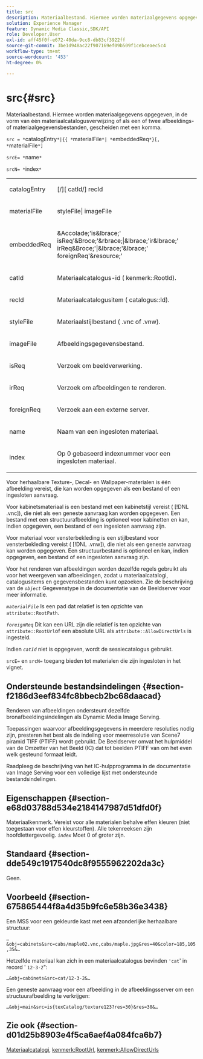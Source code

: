```yaml
---
title: src
description: Materiaalbestand. Hiermee worden materiaalgegevens opgegeven, in de vorm van één materiaalcatalogusverwijzing of als een of twee afbeeldings- of materiaalgegevensbestanden, gescheiden met een komma.
solution: Experience Manager
feature: Dynamic Media Classic,SDK/API
role: Developer,User
exl-id: aff45f0f-e672-40da-9cc8-db83cf3922ff
source-git-commit: 3be1d948ac22f907169ef09b509f1cebceaec5c4
workflow-type: tm+mt
source-wordcount: '453'
ht-degree: 0%

---
```


# src{#src}

Materiaalbestand. Hiermee worden materiaalgegevens opgegeven, in de vorm van één materiaalcatalogusverwijzing of als een of twee afbeeldings- of materiaalgegevensbestanden, gescheiden met een komma.

`src = *`catalogEntry`*|{{ *`materialFile`*| *`embeddedReq`*}[, *`materialFile`*]`

`srcE= *`name`*`

`srcN= *`index`*`

<table id="simpletable_A64C4F084C0A4DDCA45A921D4BD7AAEA"> 
 <tr class="strow"> 
  <td class="stentry"> <p><span class="varname"> catalogEntry</span> </p></td> 
  <td class="stentry"> <p><span class="codeph">[/][<span class="varname"> catId</span>/]<span class="varname"> recId</span></span> </p></td> 
 </tr> 
 <tr class="strow"> 
  <td class="stentry"> <span class="varname"> materialFile</span> </td> 
  <td class="stentry"> <p><span class="codeph"> <span class="varname"> styleFile</span>|<span class="varname"> imageFile</span></span> </p> </td> 
 </tr> 
 <tr class="strow"> 
  <td class="stentry"> <p><span class="varname"> embeddedReq</span> </p> </td> 
  <td class="stentry"> <p><span class="codeph">&amp;Accolade;'is&amp;lbrace;'<span class="varname"> isReq</span>'&amp;Broce;'&amp;rbrace;|&amp;lbrace;'ir&amp;lbrace;'<span class="varname"> irReq</span>&amp;Broce;'|&amp;lbrace;'&amp;lbrace;'<span class="varname"> foreignReq</span>'&amp;resource;'</span> </p></td> 
 </tr> 
 <tr class="strow"> 
  <td class="stentry"> <p><span class="varname"> catId</span> </p></td> 
  <td class="stentry"> <p>Materiaalcatalogus-id (<span class="codeph"> kenmerk::RootId</span>). </p></td> 
 </tr> 
 <tr class="strow"> 
  <td class="stentry"> <p><span class="varname"> recId</span> </p></td> 
  <td class="stentry"> <p>Materiaalcatalogusitem (<span class="codeph"> catalogus::Id</span>). </p></td> 
 </tr> 
 <tr class="strow"> 
  <td class="stentry"> <p><span class="varname"> styleFile</span> </p></td> 
  <td class="stentry"> <p>Materiaalstijlbestand (<span class="filepath"> .vnc</span> of <span class="filepath"> .vnw</span>). </p></td> 
 </tr> 
 <tr class="strow"> 
  <td class="stentry"> <p><span class="varname"> imageFile</span> </p></td> 
  <td class="stentry"> <p>Afbeeldingsgegevensbestand. </p></td> 
 </tr> 
 <tr class="strow"> 
  <td class="stentry"> <p><span class="varname"> isReq</span> </p></td> 
  <td class="stentry"> <p>Verzoek om beeldverwerking. </p></td> 
 </tr> 
 <tr class="strow"> 
  <td class="stentry"> <p><span class="varname"> irReq</span> </p></td> 
  <td class="stentry"> <p>Verzoek om afbeeldingen te renderen. </p></td> 
 </tr> 
 <tr class="strow"> 
  <td class="stentry"> <p><span class="varname"> foreignReq</span> </p></td> 
  <td class="stentry"> <p>Verzoek aan een externe server. </p></td> 
 </tr> 
 <tr class="strow"> 
  <td class="stentry"> <p><span class="varname"> name</span> </p></td> 
  <td class="stentry"> <p>Naam van een ingesloten materiaal. </p></td> 
 </tr> 
 <tr class="strow"> 
  <td class="stentry"> <p><span class="varname"> index</span> </p></td> 
  <td class="stentry"> <p>Op 0 gebaseerd indexnummer voor een ingesloten materiaal. </p></td> 
 </tr> 
</table>

Voor herhaalbare Texture-, Decal- en Wallpaper-materialen is één afbeelding vereist, die kan worden opgegeven als een bestand of een ingesloten aanvraag.

Voor kabinetsmateriaal is een bestand met een kabinetstijl vereist ( [!DNL .vnc]), die niet als een geneste aanvraag kan worden opgegeven. Een bestand met een structuurafbeelding is optioneel voor kabinetten en kan, indien opgegeven, een bestand of een ingesloten aanvraag zijn.

Voor materiaal voor vensterbekleding is een stijlbestand voor vensterbekleding vereist ( [!DNL .vnw]), die niet als een geneste aanvraag kan worden opgegeven. Een structuurbestand is optioneel en kan, indien opgegeven, een bestand of een ingesloten aanvraag zijn.

Voor het renderen van afbeeldingen worden dezelfde regels gebruikt als voor het weergeven van afbeeldingen, zodat u materiaalcatalogi, catalogusitems en gegevensbestanden kunt opzoeken. Zie de beschrijving van de *`object`* Gegevenstype in de documentatie van de Beeldserver voor meer informatie.

*`materialFile`* Is een pad dat relatief is ten opzichte van `attribute::RootPath`.

*`foreignReq`* Dit kan een URL zijn die relatief is ten opzichte van `attribute::RootUrl`of een absolute URL als `attribute::AllowDirectUrls` is ingesteld.

Indien *`catId`* niet is opgegeven, wordt de sessiecatalogus gebruikt.

`srcE=` en `srcN=` toegang bieden tot materialen die zijn ingesloten in het vignet.

## Ondersteunde bestandsindelingen {#section-f2186d3eef834fc8bbecb2bc68daacad}

Renderen van afbeeldingen ondersteunt dezelfde bronafbeeldingsindelingen als Dynamic Media Image Serving.

Toepassingen waarvoor afbeeldingsgegevens in meerdere resoluties nodig zijn, presteren het best als de indeling voor meerresolutie van Scene7 piramid TIFF (PTIFF) wordt gebruikt. De Beeldserver omvat het hulpmiddel van de Omzetter van het Beeld (IC) dat tot beelden PTIFF van om het even welk gesteund formaat leidt.

Raadpleeg de beschrijving van het IC-hulpprogramma in de documentatie van Image Serving voor een volledige lijst met ondersteunde bestandsindelingen.

## Eigenschappen {#section-e68d03788d534e2184147987d51dfd0f}

Materiaalkenmerk. Vereist voor alle materialen behalve effen kleuren (niet toegestaan voor effen kleurstoffen). Alle tekenreeksen zijn hoofdlettergevoelig. *`index`* Moet 0 of groter zijn.

## Standaard {#section-dde549c1917540dc8f9555962202da3c}

Geen.

## Voorbeeld {#section-675865444f8a4d35b9fc6e58b36e3438}

Een MSS voor een gekleurde kast met een afzonderlijke herhaalbare structuur:

`…&obj=cabinets&src=cabs/maple02.vnc,cabs/maple.jpg&res=40&color=185,105,35&…`

Hetzelfde materiaal kan zich in een materiaalcatalogus bevinden `'cat`&#39; in record &#39; `12-3-2`&quot;:

`…&obj=cabinets&src=cat/12-3-2&…`

Een geneste aanvraag voor een afbeelding in de afbeeldingsserver om een structuurafbeelding te verkrijgen:

`…&obj=main&src=is{texCatalog/texture123?res=30}&res=30&…`

## Zie ook {#section-d01d25b8903e4f5ca6aef4a084fca6b7}

[Materiaalcatalogi](../../../../../ir-api/http-protocol/image-rendering-api-ref/c-ir-http-protocol-ref/c-ir-http-protocol-syntax-and-features/c-ir-http-material-catalogs/c-ir-http-material-catalogs.md#concept-772742c1688f420a88a56f5136ad1db2), [kenmerk:RootUrl](../../../../../ir-api/material-cat/image-rendering-api-ref/c-ir-material-catalog/c-ir-attributes-reference/r-ir-rooturl.md#reference-b8d706a573814802bd6794223cc78402), [kenmerk:AllowDirectUrls](../../../../../ir-api/material-cat/image-rendering-api-ref/c-ir-material-catalog/c-ir-attributes-reference/r-ir-allowdirecturls.md#reference-02000c0f3c494292bad8425d06268882)
